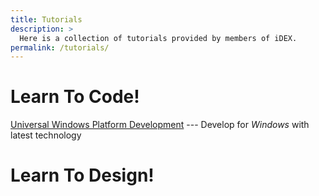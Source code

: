 ```yaml
---
title: Tutorials
description: >
  Here is a collection of tutorials provided by members of iDEX.
permalink: /tutorials/
---
```


# Learn To Code!

[Universal Windows Platform Development](/uwp/) --- Develop for *Windows* with latest technology


# Learn To Design!